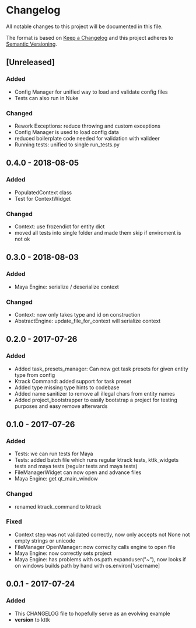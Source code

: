 # Changelog
All notable changes to this project will be documented in this file.

The format is based on [Keep a Changelog](https://keepachangelog.com/en/1.0.0/)
and this project adheres to [Semantic Versioning](https://semver.org/spec/v2.0.0.html).



## [Unreleased]
### Added
- Config Manager for unified way to load and validate config files
- Tests can also run in Nuke
### Changed
- Rework Exceptions: reduce throwing and custom exceptions
- Config Manager is used to load config data
- reduced boilerplate code needed for validation with valideer
- Running tests: unified to single run_tests.py
## 0.4.0 - 2018-08-05
### Added
- PopulatedContext class
- Test for ContextWidget
### Changed
- Context: use frozendict for entity dict
- moved all tests into single folder and made them skip if enviroment is not ok
## 0.3.0 - 2018-08-03
### Added
- Maya Engine: serialize / deserialize context
### Changed
- Context: now only takes type and id on construction
- AbstractEngine: update_file_for_context will serialize context
## 0.2.0 - 2017-07-26
### Added
- Added task_presets_manager: Can now get task presets for given entity type from config
- Ktrack Command: added support for task preset
- Added type missing type hints to codebase
- Added name sanitizer to remove all illegal chars from entity names
- Added project_bootstrapper to easily bootstrap a project for testing purposes and easy remove afterwards
## 0.1.0 - 2017-07-26
### Added
- Tests: we can run tests for Maya
- Tests: added batch file which runs regular ktrack tests, kttk_widgets tests and maya tests (regular tests and maya tests)
- FileManagerWidget can now open and advance files
- Maya Engine: get qt_main_window
### Changed
- renamed ktrack_command to ktrack
### Fixed
- Context step was not validated correctly, now only accepts not None not empty strings or unicode
- FileManager OpenManager: now correclty calls engine to open file
- Maya Engine: now correctly sets project
- Maya Engine: has problems with os.path.expanduser("~"), now looks if on windows builds path by hand with os.environ['username]
## 0.0.1 - 2017-07-24
### Added
- This CHANGELOG file to hopefully serve as an evolving example
- __version__ to kttk
